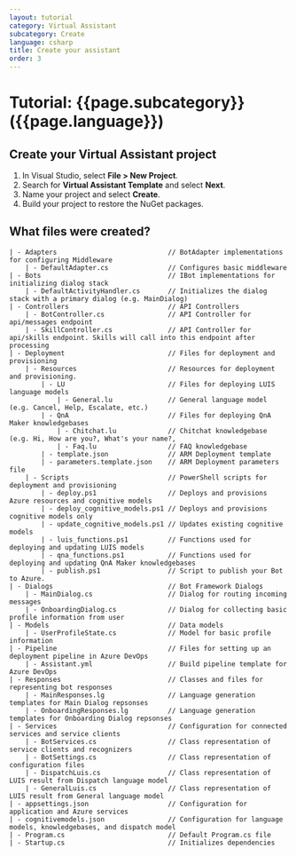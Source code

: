```yaml
---
layout: tutorial
category: Virtual Assistant
subcategory: Create
language: csharp
title: Create your assistant
order: 3
---
```


# Tutorial: {{page.subcategory}} ({{page.language}})

## Create your Virtual Assistant project

1. In Visual Studio, select **File > New Project**.
1. Search for **Virtual Assistant Template** and select **Next**.
1. Name your project and select **Create**.
1. Build your project to restore the NuGet packages.

## What files were created?
    | - Adapters                            // BotAdapter implementations for configuring Middleware
        | - DefaultAdapter.cs               // Configures basic middleware
    | - Bots                                // IBot implementations for initializing dialog stack
        | - DefaultActivityHandler.cs       // Initializes the dialog stack with a primary dialog (e.g. MainDialog)
    | - Controllers                         // API Controllers
        | - BotController.cs                // API Controller for api/messages endpoint
        | - SkillController.cs              // API Controller for api/skills endpoint. Skills will call into this endpoint after processing
    | - Deployment                          // Files for deployment and provisioning
        | - Resources                       // Resources for deployment and provisioning.
            | - LU                          // Files for deploying LUIS language models
                | - General.lu              // General language model (e.g. Cancel, Help, Escalate, etc.)
            | - QnA                         // Files for deploying QnA Maker knowledgebases
                | - Chitchat.lu             // Chitchat knowledgebase (e.g. Hi, How are you?, What's your name?, 
                | - Faq.lu                  // FAQ knowledgebase
            | - template.json               // ARM Deployment template
            | - parameters.template.json    // ARM Deployment parameters file
        | - Scripts                         // PowerShell scripts for deployment and provisioning
            | - deploy.ps1                  // Deploys and provisions Azure resources and cognitive models
            | - deploy_cognitive_models.ps1 // Deploys and provisions cognitive models only
            | - update_cognitive_models.ps1 // Updates existing cognitive models
            | - luis_functions.ps1          // Functions used for deploying and updating LUIS models
            | - qna_functions.ps1           // Functions used for deploying and updating QnA Maker knowledgebases
            | - publish.ps1                 // Script to publish your Bot to Azure.
    | - Dialogs                             // Bot Framework Dialogs
        | - MainDialog.cs                   // Dialog for routing incoming messages
        | - OnboardingDialog.cs             // Dialog for collecting basic profile information from user
    | - Models                              // Data models
        | - UserProfileState.cs             // Model for basic profile information
    | - Pipeline                            // Files for setting up an deployment pipeline in Azure DevOps
        | - Assistant.yml                   // Build pipeline template for Azure DevOps
    | - Responses                           // Classes and files for representing bot responses
        | - MainResponses.lg                // Language generation templates for Main Dialog repsonses
        | - OnboardingResponses.lg          // Language generation templates for Onboarding Dialog repsonses 
    | - Services                            // Configuration for connected services and service clients
        | - BotServices.cs                  // Class representation of service clients and recognizers
        | - BotSettings.cs                  // Class representation of configuration files
        | - DispatchLuis.cs                 // Class representation of LUIS result from Dispatch language model
        | - GeneralLuis.cs                  // Class representation of LUIS result from General language model
    | - appsettings.json                    // Configuration for application and Azure services
    | - cognitivemodels.json                // Configuration for language models, knowledgebases, and dispatch model
    | - Program.cs                          // Default Program.cs file
    | - Startup.cs                          // Initializes dependencies

